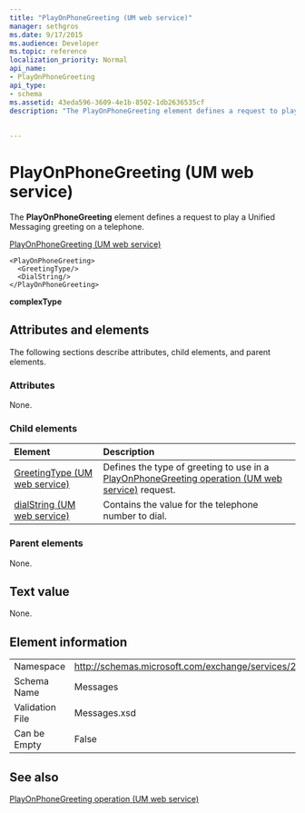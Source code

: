 ```yaml
---
title: "PlayOnPhoneGreeting (UM web service)"
manager: sethgros
ms.date: 9/17/2015
ms.audience: Developer
ms.topic: reference
localization_priority: Normal
api_name:
- PlayOnPhoneGreeting
api_type:
- schema
ms.assetid: 43eda596-3609-4e1b-8502-1db2636535cf
description: "The PlayOnPhoneGreeting element defines a request to play a Unified Messaging greeting on a telephone."
 
 
---
```


# PlayOnPhoneGreeting (UM web service)

The **PlayOnPhoneGreeting** element defines a request to play a Unified Messaging greeting on a telephone. 
  
[PlayOnPhoneGreeting (UM web service)](playonphonegreeting-um-web-service.md)
  
```
<PlayOnPhoneGreeting>
  <GreetingType/>
  <DialString/>
</PlayOnPhoneGreeting>
```

 **complexType**
## Attributes and elements

The following sections describe attributes, child elements, and parent elements.
  
### Attributes

None.
  
### Child elements

|**Element**|**Description**|
|:-----|:-----|
|[GreetingType (UM web service)](greetingtype-um-web-service.md) <br/> |Defines the type of greeting to use in a [PlayOnPhoneGreeting operation (UM web service)](playonphonegreeting-operation-um-web-service.md) request.  <br/> |
|[dialString (UM web service)](dialstring-um-web-service.md) <br/> |Contains the value for the telephone number to dial.  <br/> |
   
### Parent elements

None.
  
## Text value

None.
  
## Element information

|||
|:-----|:-----|
|Namespace  <br/> |http://schemas.microsoft.com/exchange/services/2006/messages  <br/> |
|Schema Name  <br/> |Messages  <br/> |
|Validation File  <br/> |Messages.xsd  <br/> |
|Can be Empty  <br/> |False  <br/> |
   
## See also



[PlayOnPhoneGreeting operation (UM web service)](playonphonegreeting-operation-um-web-service.md)

